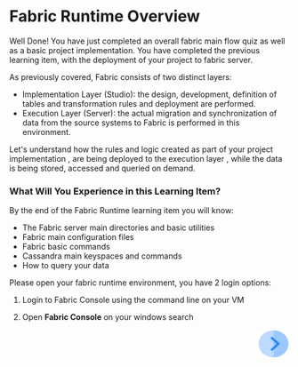 # Fabric Runtime Overview

Well Done! You have just completed an overall  fabric main flow quiz as well as a basic project implementation. You have completed the previous learning item, with the deployment of your project to fabric server. 

As previously covered, Fabric consists of two distinct layers:

- Implementation Layer (Studio): the design, development, definition of tables and transformation rules and deployment are performed.
- Execution Layer (Server): the actual migration and synchronization of data from the source systems to  Fabric is performed in this environment.



Let's understand how the rules and logic created as part of your project implementation , are being deployed to the execution layer , while the data is being stored, accessed and queried on demand.



### What Will You Experience in this Learning Item?

By the end of the Fabric Runtime learning item you will know:

- The Fabric server main directories and basic utilities
- Fabric main configuration files
- Fabric  basic commands 
- Cassandra main keyspaces and commands
- How to query your data



Please open your fabric runtime environment, you have 2 login options:

1. Login to Fabric Console using the command line on your VM 

2. Open **Fabric Console** on your windows search

   

[<img align="right" width="60" height="54" src="/articles/images/Next.png">](/academy/Training_Level_1/04_fabric_runtime/02_create_a_fabric_project.md)

